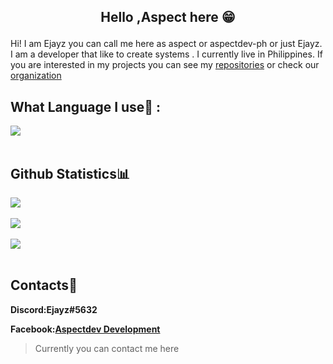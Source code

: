 
##  <p align="center">Hello ,Aspect here 😁</p>

Hi! I am Ejayz you can call me here as aspect or aspectdev-ph or just Ejayz. I am a developer that like to create systems . I currently live in Philippines. If you are interested in my projects you can see my [repositories](https://github.com/aspectdev-ph?tab=repositories) or check our [organization](https://github.com/Sledge-Development)


## What Language I use🤩  :

 <img align="center" src="https://github-readme-stats.vercel.app/api/top-langs/?username=aspectdev-ph&theme=dracula&hide_border=true" />      
            <br/><br/>  
         

## Github Statistics📊
   <img align="center" src="http://github-readme-streak-stats.herokuapp.com?user=aspectdev-ph&theme=dracula&hide_border=true" />   
            <br/><br/>
            <img align="center" src="https://github-readme-stats.vercel.app/api?username=aspectdev-ph&theme=dracula&show_icons=true&hide_border=true" />
            <br/><br/>
            <img align="center" src="https://github-readme-stats-taupe-two.vercel.app/api/wakatime?username=aspectdevph&hide_title=true&hide_border=true&langs_count=5&layout=compact&v=2.png"/>
            <br/><br/>

## Contacts📱
**Discord:Ejayz#5632**

**Facebook:[Aspectdev Development](https://www.facebook.com/AspectDev.cf)**

> Currently you can contact me here
